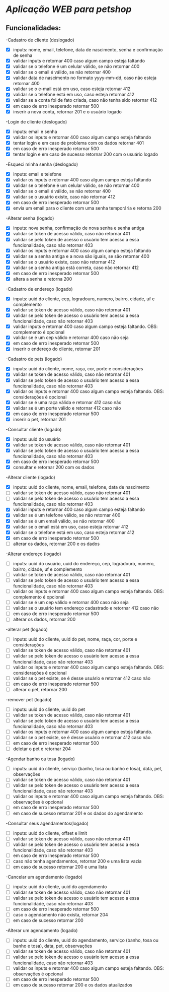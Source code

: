 # **_Aplicação WEB para petshop_**

## **Funcionalidades:**

-Cadastro de cliente (deslogado)
- [X] inputs: nome, email, telefone, data de nascimento, senha e confirmação de senha
- [X] validar inputs e retornar 400 caso algum campo esteja faltando
- [X] validar se o telefone é um celular válido, se não retornar 400
- [X] validar se o email é válido, se não retornar 400
- [X] validar data de nascimento no formato yyyy-mm-dd, caso não esteja retornar 400
- [X] validar se o e-mail está em uso, caso esteja retornar 412
- [X] validar se o telefone está em uso, caso esteja retornar 412
- [X] validar se a conta foi de fato criada, caso não tenha sido retornar 412
- [X] em caso de erro inesperado retornar 500
- [X] inserir a nova conta, retornar 201 e o usuário logado

-Login de cliente (deslogado)
- [X] inputs: email e senha
- [X] validar os inputs e retornar 400 caso algum campo esteja faltando
- [X] tentar login e em caso de problema com os dados retornar 401
- [X] em caso de erro inesperado retornar 500
- [X] tentar login e em caso de sucesso retornar 200 com o usuário logado 

-Esqueci minha senha (deslogado)
- [X] inputs: email e telefone
- [X] validar os inputs e retornar 400 caso algum campo esteja faltando
- [X] validar se o telefone é um celular válido, se não retornar 400
- [X] validar se o email é válido, se não retornar 400
- [X] validar se o usuário existe, caso não retornar 412
- [X] em caso de erro inesperado retornar 500
- [X] envia um email para o cliente com uma senha temporária e retorna 200

-Alterar senha (logado)
- [X] inputs: nova senha, confirmação de nova senha e senha antiga
- [X] validar se token de acesso válido, caso não retornar 401
- [X] validar se pelo token de acesso o usuário tem acesso a essa funcionalidade, caso não retornar 403
- [X] validar os inputs e retornar 400 caso algum campo esteja faltando
- [X] validar se a senha antiga e a nova são iguais, se são retornar 400
- [X] validar se o usuário existe, caso não retornar 412
- [X] validar se a senha antiga está correta, caso não retornar 412
- [X] em caso de erro inesperado retornar 500
- [X] altera a senha e retorna 200

-Cadastro de endereço (logado)
- [X] inputs: uuid do cliente, cep, logradouro, numero, bairro, cidade, uf e complemento
- [X] validar se token de acesso válido, caso não retornar 401
- [X] validar se pelo token de acesso o usuário tem acesso a essa funcionalidade, caso não retornar 403
- [X] validar inputs e retornar 400 caso algum campo esteja faltando. OBS: complemento é opcional
- [X] validar se é um cep válido e retornar 400 caso não seja
- [X] em caso de erro inesperado retornar 500
- [X] inserir o endereço do cliente, retornar 201

-Cadastro de pets (logado)
- [X] inputs: uuid do cliente, nome, raça, cor, porte e considerações
- [X] validar se token de acesso válido, caso não retornar 401
- [X] validar se pelo token de acesso o usuário tem acesso a essa funcionalidade, caso não retornar 403
- [X] validar os inputs e retornar 400 caso algum campo esteja faltando. OBS: considerações é opcional
- [X] validar se é uma raça válida e retornar 412 caso não
- [X] validar se é um porte válido e retornar 412 caso não
- [X] em caso de erro inesperado retornar 500
- [X] inserir o pet, retornar 201

-Consultar cliente (logado)
- [X] inputs: uuid do usuário
- [X] validar se token de acesso válido, caso não retornar 401
- [X] validar se pelo token de acesso o usuário tem acesso a essa funcionalidade, caso não retornar 403
- [X] em caso de erro inesperado retornar 500
- [X] consultar e retornar 200 com os dados

-Alterar cliente (logado)
- [X] inputs: uuid do cliente, nome, email, telefone, data de nascimento
- [ ] validar se token de acesso válido, caso não retornar 401
- [ ] validar se pelo token de acesso o usuário tem acesso a essa funcionalidade, caso não retornar 403
- [X] validar inputs e retornar 400 caso algum campo esteja faltando
- [X] validar se é um telefone válido, se não retornar 400
- [X] validar se é um email válido, se não retornar 400
- [X] validar se o email está em uso, caso esteja retornar 412 
- [X] validar se o telefone está em uso, caso esteja retornar 412 
- [X] em caso de erro inesperado retornar 500
- [ ] alterar os dados, retornar 200 e os dados

-Alterar endereço (logado)
- [ ] inputs: uuid do usuário, uuid do endereço, cep, logradouro, numero, bairro, cidade, uf e complemento
- [ ] validar se token de acesso válido, caso não retornar 401
- [ ] validar se pelo token de acesso o usuário tem acesso a essa funcionalidade, caso não retornar 403
- [ ] validar os inputs e retornar 400 caso algum campo esteja faltando. OBS: complemento é opcional
- [ ] validar se é um cep válido e retornar 400 caso não seja
- [ ] validar se o usuário tem endereço cadastrado e retornar 412 caso não
- [ ] em caso de erro inesperado retornar 500
- [ ] alterar os dados, retornar 200

-alterar pet (logado)
- [ ] inputs: uuid do cliente, uuid do pet, nome, raça, cor, porte e considerações
- [ ] validar se token de acesso válido, caso não retornar 401
- [ ] validar se pelo token de acesso o usuário tem acesso a essa funcionalidade, caso não retornar 403
- [ ] validar os inputs e retornar 400 caso algum campo esteja faltando. OBS: considerações é opcional
- [ ] validar se o pet existe, se é desse usuário e retornar 412 caso não
- [ ] em caso de erro inesperado retornar 500
- [ ] alterar o pet, retornar 200

-remover pet (logado)
- [ ] inputs: uuid do cliente, uuid do pet
- [ ] validar se token de acesso válido, caso não retornar 401
- [ ] validar se pelo token de acesso o usuário tem acesso a essa funcionalidade, caso não retornar 403
- [ ] validar os inputs e retornar 400 caso algum campo esteja faltando.
- [ ] validar se o pet existe, se é desse usuário e retornar 412 caso não
- [ ] em caso de erro inesperado retornar 500
- [ ] deletar o pet e retornar 204

-Agendar banho ou tosa (logado)
- [ ] inputs: uuid do cliente, serviço (banho, tosa ou banho e tosa), data, pet, observações
- [ ] validar se token de acesso válido, caso não retornar 401
- [ ] validar se pelo token de acesso o usuário tem acesso a essa funcionalidade, caso não retornar 403
- [ ] validar os inputs e retornar 400 caso algum campo esteja faltando. OBS: observações é opcional
- [ ] em caso de erro inesperado retornar 500
- [ ] em caso de sucesso retornar 201 e os dados do agendamento

-Consultar seus agendamentos(logado)
- [ ] inputs: uuid do cliente, offset e limit
- [ ] validar se token de acesso válido, caso não retornar 401
- [ ] validar se pelo token de acesso o usuário tem acesso a essa funcionalidade, caso não retornar 403
- [ ] em caso de erro inesperado retornar 500
- [ ] caso não tenha agendamentos, retornar 200 e uma lista vazia
- [ ] em caso de sucesso retornar 200 e uma lista

-Cancelar um agendamento (logado)
- [ ] inputs: uuid do cliente, uuid do agendamento
- [ ] validar se token de acesso válido, caso não retornar 401
- [ ] validar se pelo token de acesso o usuário tem acesso a essa funcionalidade, caso não retornar 403
- [ ] em caso de erro inesperado retornar 500
- [ ] caso o agendamento não exista, retornar 204
- [ ] em caso de sucesso retornar 200

-Alterar um agendamento (logado)
- [ ] inputs: uuid do cliente, uuid do agendamento, serviço (banho, tosa ou banho e tosa), data, pet, observações
- [ ] validar se token de acesso válido, caso não retornar 401
- [ ] validar se pelo token de acesso o usuário tem acesso a essa funcionalidade, caso não retornar 403
- [ ] validar os inputs e retornar 400 caso algum campo esteja faltando. OBS: observações é opcional
- [ ] em caso de erro inesperado retornar 500
- [ ] em caso de sucesso retornar 200 e os dados atualizados
